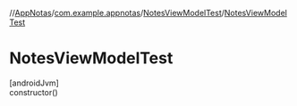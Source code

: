 //[AppNotas](../../../index.md)/[com.example.appnotas](../index.md)/[NotesViewModelTest](index.md)/[NotesViewModelTest](-notes-view-model-test.md)

# NotesViewModelTest

[androidJvm]\
constructor()
